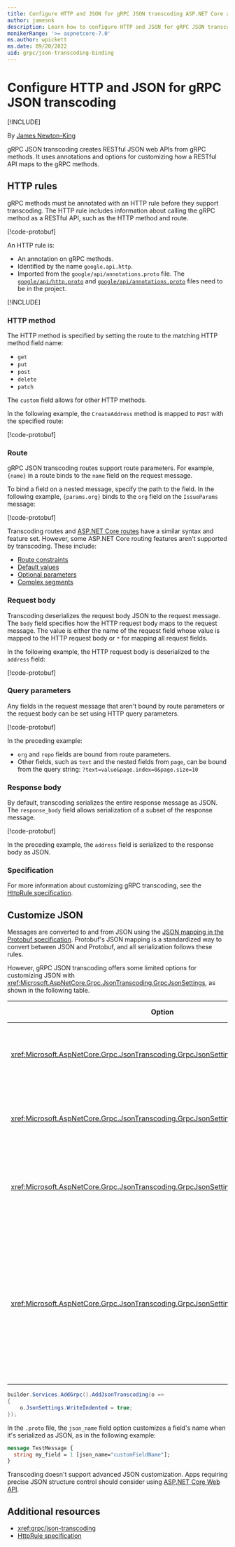 ```yaml
---
title: Configure HTTP and JSON for gRPC JSON transcoding ASP.NET Core apps
author: jamesnk
description: Learn how to configure HTTP and JSON for gRPC JSON transcoding apps.
monikerRange: '>= aspnetcore-7.0'
ms.author: wpickett
ms.date: 09/20/2022
uid: grpc/json-transcoding-binding
---
```

# Configure HTTP and JSON for gRPC JSON transcoding

[!INCLUDE[](~/includes/not-latest-version.md)]

By [James Newton-King](https://twitter.com/jamesnk)

gRPC JSON transcoding creates RESTful JSON web APIs from gRPC methods. It uses annotations and options for customizing how a RESTful API maps to the gRPC methods.

## HTTP rules

gRPC methods must be annotated with an HTTP rule before they support transcoding. The HTTP rule includes information about calling the gRPC method as a RESTful API, such as the HTTP method and route.

[!code-protobuf[](~/grpc/json-transcoding-binding/basic.proto?highlight=1,5-7)]

An HTTP rule is:

* An annotation on gRPC methods.
* Identified by the name `google.api.http`.
* Imported from the `google/api/annotations.proto` file. The [`google/api/http.proto`](https://github.com/dotnet/aspnetcore/blob/main/src/Grpc/JsonTranscoding/test/testassets/Sandbox/google/api/http.proto) and [`google/api/annotations.proto`](https://github.com/dotnet/aspnetcore/blob/main/src/Grpc/JsonTranscoding/test/testassets/Sandbox/google/api/annotations.proto) files need to be in the project.

[!INCLUDE[](~/includes/aspnetcore-repo-ref-source-links.md)]

### HTTP method

The HTTP method is specified by setting the route to the matching HTTP method field name:

* `get`
* `put`
* `post`
* `delete`
* `patch`

The `custom` field allows for other HTTP methods.

In the following example, the `CreateAddress` method is mapped to `POST` with the specified route:

[!code-protobuf[](~/grpc/json-transcoding-binding/httpmethod.proto?highlight=4)]

### Route

gRPC JSON transcoding routes support route parameters. For example, `{name}` in a route binds to the `name` field on the request message.

To bind a field on a nested message, specify the path to the field. In the following example, `{params.org}` binds to the `org` field on the `IssueParams` message:

[!code-protobuf[](~/grpc/json-transcoding-binding/route.proto?highlight=4,11)]

Transcoding routes and [ASP.NET Core routes](xref:fundamentals/routing) have a similar syntax and feature set. However, some ASP.NET Core routing features aren't supported by transcoding. These include:

* [Route constraints](xref:fundamentals/routing#route-constraints)
* [Default values](xref:fundamentals/routing#route-templates)
* [Optional parameters](xref:fundamentals/routing#route-templates)
* [Complex segments](xref:fundamentals/routing#complex-segments)

### Request body

Transcoding deserializes the request body JSON to the request message. The `body` field specifies how the HTTP request body maps to the request message. The value is either the name of the request field whose value is mapped to the HTTP request body or `*` for mapping all request fields.

In the following example, the HTTP request body is deserialized to the `address` field:

[!code-protobuf[](~/grpc/json-transcoding-binding/requestbody.proto?highlight=5,12)]

### Query parameters

Any fields in the request message that aren't bound by route parameters or the request body can be set using HTTP query parameters.

[!code-protobuf[](~/grpc/json-transcoding-binding/queryparameters.proto?highlight=12-13)]

In the preceding example:

* `org` and `repo` fields are bound from route parameters.
* Other fields, such as `text` and the nested fields from `page`, can be bound from the query string: `?text=value&page.index=0&page.size=10`

### Response body

By default, transcoding serializes the entire response message as JSON. The `response_body` field allows serialization of a subset of the response message.

[!code-protobuf[](~/grpc/json-transcoding-binding/responsebody.proto?highlight=5,12)]

In the preceding example, the `address` field is serialized to the response body as JSON.

### Specification

For more information about customizing gRPC transcoding, see the [HttpRule specification](https://cloud.google.com/service-infrastructure/docs/service-management/reference/rpc/google.api#google.api.HttpRule).

## Customize JSON

Messages are converted to and from JSON using the [JSON mapping in the Protobuf specification](https://developers.google.com/protocol-buffers/docs/proto3#json). Protobuf's JSON mapping is a standardized way to convert between JSON and Protobuf, and all serialization follows these rules.

However, gRPC JSON transcoding offers some limited options for customizing JSON with <xref:Microsoft.AspNetCore.Grpc.JsonTranscoding.GrpcJsonSettings>, as shown in the following table.

| Option | Default Value | Description |
| ------ | ------------- | ----------- |
| <xref:Microsoft.AspNetCore.Grpc.JsonTranscoding.GrpcJsonSettings.IgnoreDefaultValues> | `false` | If set to `true`, fields with default values are ignored during serialization. |
| <xref:Microsoft.AspNetCore.Grpc.JsonTranscoding.GrpcJsonSettings.WriteEnumsAsIntegers> | `false` | If set to `true`, enum values are written as integers instead of strings. |
| <xref:Microsoft.AspNetCore.Grpc.JsonTranscoding.GrpcJsonSettings.WriteInt64sAsStrings> | `false` | If set to `true`, `Int64` and `UInt64` values are written as strings instead of numbers. |
| <xref:Microsoft.AspNetCore.Grpc.JsonTranscoding.GrpcJsonSettings.WriteIndented> | `false` | If set to `true`, JSON is written using pretty printing. This option doesn't affect streaming methods, which write line-delimited JSON messages and can't use pretty printing. |

```csharp
builder.Services.AddGrpc().AddJsonTranscoding(o =>
{
    o.JsonSettings.WriteIndented = true;
});
```

In the `.proto` file, the `json_name` field option customizes a field's name when it's serialized as JSON, as in the following example:

```protobuf
message TestMessage {
  string my_field = 1 [json_name="customFieldName"];
}
```

Transcoding doesn't support advanced JSON customization. Apps requiring precise JSON structure control should consider using [ASP.NET Core Web API](xref:web-api/index).

## Additional resources

* <xref:grpc/json-transcoding>
* [HttpRule specification](https://cloud.google.com/service-infrastructure/docs/service-management/reference/rpc/google.api#google.api.HttpRule)

